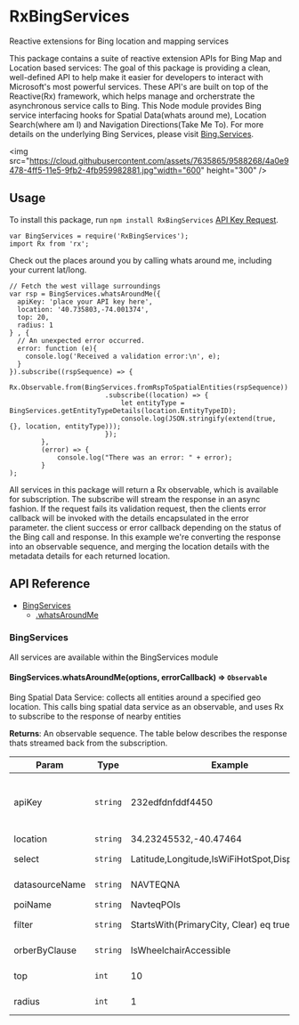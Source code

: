 # RxBingServices
Reactive extensions for Bing location and mapping services

This package contains a suite of reactive extension APIs for Bing Map and Location based services: The goal of this package is providing a clean, well-defined API to help make it easier for developers to interact with Microsoft's most powerful services. These API's are built on top of the Reactive(Rx) framework, which helps manage and orcherstrate the asynchronous service calls to Bing. This Node module provides Bing service interfacing hooks for Spatial Data(whats around me), Location Search(where am I) and Navigation Directions(Take Me To). For more details on the underlying Bing Services, please visit [Bing.Services](https://msdn.microsoft.com/en-us/library/dd877956.aspx).

<img src="https://cloud.githubusercontent.com/assets/7635865/9588268/4a0e9478-4ff5-11e5-9fb2-4fb959982881.jpg"width="600" height="300" />

## Usage
To install this package, run `npm install RxBingServices` 
[API Key Request](https://msdn.microsoft.com/en-us/library/ff428642.aspx).

```
var BingServices = require('RxBingServices');
import Rx from 'rx';
```

Check out the places around you by calling whats around me, including your current lat/long. 

```
// Fetch the west village surroundings
var rsp = BingServices.whatsAroundMe({
  apiKey: 'place your API key here',
  location: '40.735803,-74.001374',
  top: 20,
  radius: 1
} , {
  // An unexpected error occurred.
  error: function (e){
    console.log('Received a validation error:\n', e);
  }
}).subscribe((rspSequence) => {
           Rx.Observable.from(BingServices.fromRspToSpatialEntities(rspSequence))
                        .subscribe((location) => {
                            let entityType = BingServices.getEntityTypeDetails(location.EntityTypeID);
                            console.log(JSON.stringify(extend(true, {}, location, entityType)));
                        });
        },
        (error) => {
            console.log("There was an error: " + error);
        }
);
```

All services in this package will return a Rx observable, which is available for subscription. The subscribe will stream the response in an async fashion. If the request fails its validation request, then the clients error callback will be invoked with the details encapsulated in the error parameter. the client success or error callback depending on the status of the Bing call and response. In this example we're converting the response into an observable sequence, and merging the location details with the metadata details for each returned location. 

## API Reference
* [BingServices](#SD)
  * [.whatsAroundMe](#BingServices.whatsAroundMe)

<a name="SD"></a>
### BingServices
All services are available within the BingServices module

<a name="BingServices.whatsAroundMe"></a>
#### BingServices.whatsAroundMe(options, errorCallback) => <code>Observable</code>
Bing Spatial Data Service: collects all entities around a specified geo location. This calls bing spatial data service as an observable, and uses Rx to subscribe to the response of nearby entities

**Returns**: An observable sequence. The table below describes the response thats streamed back from the subscription. 

| Param | Type | Example | Required | Description | Default
| --- | --- | --- | --- | --- | --- |
| apiKey | <code>string</code> | 232edfdnfddf4450 | Yes | Your api access key to access bing spatial data services. This can be obtained at https://msdn.microsoft.com/en-us/library/ff428642.aspx|None
| location | <code>string</code> | 34.23245532,-40.47464 | Yes | The users latitude and longitude|None
| select | <code>string</code> | Latitude,Longitude,IsWiFiHotSpot,DisplayName | No | The selection fields from the bing spatial data source|All/*
| datasourceName | <code>string</code> | NAVTEQNA | No | The selection fields from the bing spatial data source|NAVTEQNA
| poiName | <code>string</code> | NavteqPOIs | No | The point of interest name|NavteqPOIs
| filter | <code>string</code> | StartsWith(PrimaryCity, Clear) eq true | No | The Odata filter for the bing spatial data query|None
| orberByClause | <code>string</code> | IsWheelchairAccessible | No | The Odata order by clause for the bing spatial data query|None
| top | <code>int</code> | 10 | No | Sets the max returned allowable results|20
| radius | <code>int</code> | 1 | Yes | Spatial data filter radius(in kilometers)|None
